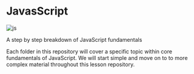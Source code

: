 # JavasScript
<div>
   <img src="https://simpleicons.org/icons/javascript.svg" alt="js">
</div>

A step by step breakdown of JavaScript fundamentals

Each folder in this repository will cover a specific topic within core fundamentals of JavaScript. We will start simple and move on to to more complex material throughout this lesson repository.
